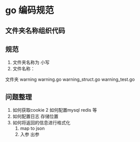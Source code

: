 # go 编码规范

## 文件夹名称组织代码

## 规范
1. 文件夹名称为 小写
2. 文件名称：


文件夹 warning
warning.go
warning_struct.go
warning_test.go


## 问题整理
1. 如何获取cookie
2  如何配置mysql redis 等
3. 如何配置日志 存储位置
4. 如何将返回的信息进行格式化
    1. map to json
    2. 入参 出参